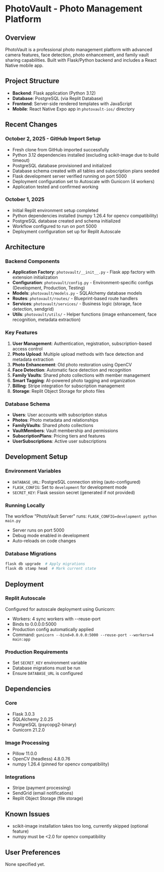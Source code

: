 # PhotoVault - Photo Management Platform

## Overview
PhotoVault is a professional photo management platform with advanced camera features, face detection, photo enhancement, and family vault sharing capabilities. Built with Flask/Python backend and includes a React Native mobile app.

## Project Structure
- **Backend**: Flask application (Python 3.12)
- **Database**: PostgreSQL (via Replit Database)
- **Frontend**: Server-side rendered templates with JavaScript
- **Mobile**: React Native Expo app in `photovault-ios/` directory

## Recent Changes

### October 2, 2025 - GitHub Import Setup
- Fresh clone from GitHub imported successfully
- Python 3.12 dependencies installed (excluding scikit-image due to build timeout)
- PostgreSQL database provisioned and initialized
- Database schema created with all tables and subscription plans seeded
- Flask development server verified running on port 5000
- Deployment configuration set to Autoscale with Gunicorn (4 workers)
- Application tested and confirmed working

### October 1, 2025
- Initial Replit environment setup completed
- Python dependencies installed (numpy 1.26.4 for opencv compatibility)
- PostgreSQL database created and schema initialized
- Workflow configured to run on port 5000
- Deployment configuration set up for Replit Autoscale

## Architecture

### Backend Components
- **Application Factory**: `photovault/__init__.py` - Flask app factory with extension initialization
- **Configuration**: `photovault/config.py` - Environment-specific configs (Development, Production, Testing)
- **Models**: `photovault/models.py` - SQLAlchemy database models
- **Routes**: `photovault/routes/` - Blueprint-based route handlers
- **Services**: `photovault/services/` - Business logic (storage, face detection, sendgrid)
- **Utils**: `photovault/utils/` - Helper functions (image enhancement, face recognition, metadata extraction)

### Key Features
1. **User Management**: Authentication, registration, subscription-based access control
2. **Photo Upload**: Multiple upload methods with face detection and metadata extraction
3. **Photo Enhancement**: Old photo restoration using OpenCV
4. **Face Detection**: Automatic face detection and recognition
5. **Family Vaults**: Shared photo collections with member management
6. **Smart Tagging**: AI-powered photo tagging and organization
7. **Billing**: Stripe integration for subscription management
8. **Storage**: Replit Object Storage for photo files

### Database Schema
- **Users**: User accounts with subscription status
- **Photos**: Photo metadata and relationships
- **FamilyVaults**: Shared photo collections
- **VaultMembers**: Vault membership and permissions
- **SubscriptionPlans**: Pricing tiers and features
- **UserSubscriptions**: Active user subscriptions

## Development Setup

### Environment Variables
- `DATABASE_URL`: PostgreSQL connection string (auto-configured)
- `FLASK_CONFIG`: Set to `development` for development mode
- `SECRET_KEY`: Flask session secret (generated if not provided)

### Running Locally
The workflow "PhotoVault Server" runs: `FLASK_CONFIG=development python main.py`
- Server runs on port 5000
- Debug mode enabled in development
- Auto-reloads on code changes

### Database Migrations
```bash
flask db upgrade  # Apply migrations
flask db stamp head  # Mark current state
```

## Deployment

### Replit Autoscale
Configured for autoscale deployment using Gunicorn:
- Workers: 4 sync workers with --reuse-port
- Binds to 0.0.0.0:5000
- Production config automatically applied
- Command: `gunicorn --bind=0.0.0.0:5000 --reuse-port --workers=4 main:app`

### Production Requirements
- Set `SECRET_KEY` environment variable
- Database migrations must be run
- Ensure `DATABASE_URL` is configured

## Dependencies

### Core
- Flask 3.0.3
- SQLAlchemy 2.0.25
- PostgreSQL (psycopg2-binary)
- Gunicorn 21.2.0

### Image Processing
- Pillow 11.0.0
- OpenCV (headless) 4.8.0.76
- numpy 1.26.4 (pinned for opencv compatibility)

### Integrations
- Stripe (payment processing)
- SendGrid (email notifications)
- Replit Object Storage (file storage)

## Known Issues
- scikit-image installation takes too long, currently skipped (optional feature)
- numpy must be <2.0 for opencv compatibility

## User Preferences
None specified yet.
